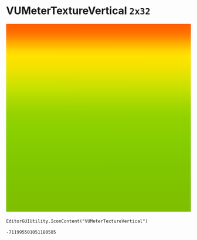 # VUMeterTextureVertical `2x32`
<img src="/img/VUMeterTextureVertical.png" width=512 height=512>

``` CSharp
EditorGUIUtility.IconContent("VUMeterTextureVertical")
```
```
-711995501051180505
```
